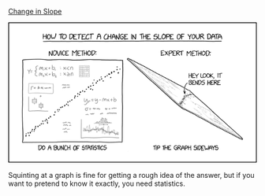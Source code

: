 [Change in Slope](https://xkcd.com/2701)

![Change in Slope](./random_comic.png)

Squinting at a graph is fine for getting a rough idea of the answer, but if you want to pretend to know it exactly, you need statistics.

